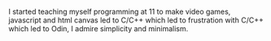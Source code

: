 I started teaching myself programming at 11 to make video games, javascript and html canvas led to C/C++ which led to frustration with C/C++ which led to Odin, I admire simplicity and minimalism.
